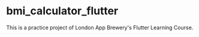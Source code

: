 # bmi_calculator_flutter

This is a practice project of London App Brewery's Flutter Learning Course.
